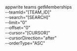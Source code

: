appwrite teams getMemberships \
        --teamId="[TEAM_ID]" \
        --search="[SEARCH]" \
        --limit="0" \
        --offset="0" \
        --cursor="[CURSOR]" \
        --cursorDirection="after" \
        --orderType="ASC"
